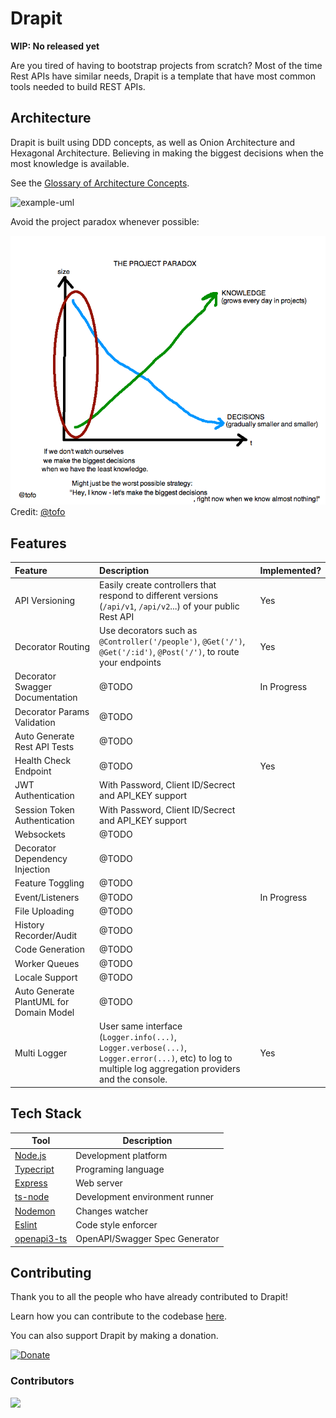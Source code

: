 
# Drapit

**WIP: No released yet**

Are you tired of having to bootstrap projects from scratch? Most of the time Rest APIs have similar needs, Drapit is a template that have most common tools needed to build REST APIs.

## Architecture

Drapit is built using DDD concepts, as well as Onion Architecture and Hexagonal Architecture. Believing in making the biggest decisions when the most knowledge is available.

See the [Glossary of Architecture Concepts](./docs/ARCHITECTURE_CONCEPT_GLOSSARY.md).

![example-uml](http://www.plantuml.com/plantuml/proxy?cache=no&src=https://raw.githubusercontent.com/drapit/drapit/main/docs/diagrams/components.puml)

Avoid the project paradox whenever possible:

![project-paradox](./docs/images/project-paradox.png)
Credit: [@tofo](https://twitter.com/tofo/status/512666251055742977)


## Features

| Feature | Description | Implemented? |
|:--|:--|:--|
| API Versioning | Easily create controllers that respond to different versions (`/api/v1`, `/api/v2`...) of your public Rest API | Yes |
| Decorator Routing | Use decorators such as `@Controller('/people')`, `@Get('/')`, `@Get('/:id')`, `@Post('/')`, to route your endpoints | Yes |
| Decorator Swagger Documentation | @TODO | In Progress |
| Decorator Params Validation | @TODO | |
| Auto Generate Rest API Tests | @TODO | |
| Health Check Endpoint | @TODO | Yes |
| JWT Authentication | With Password, Client ID/Secrect and API_KEY support |  |
| Session Token Authentication | With Password, Client ID/Secrect and API_KEY support | |
| Websockets | @TODO | |
| Decorator Dependency Injection | @TODO | |
| Feature Toggling | @TODO | |
| Event/Listeners | @TODO | In Progress |
| File Uploading | @TODO | |
| History Recorder/Audit | @TODO | |
| Code Generation | @TODO | |
| Worker Queues | @TODO | |
| Locale Support | @TODO | |
| Auto Generate PlantUML for Domain Model | @TODO | |
| Multi Logger | User same interface (`Logger.info(...)`, `Logger.verbose(...)`, `Logger.error(...)`, etc) to log to multiple log aggregation providers and the console. | Yes |
 
## Tech Stack

| Tool | Description |
|--|--|
| [Node.js](https://nodejs.org/) | Development platform |
| [Typecript](https://www.typescriptlang.org/) | Programing language |
| [Express](https://expressjs.com/) | Web server |
| [ts-node](https://typestrong.org/ts-node/) | Development environment runner |
| [Nodemon](https://nodemon.io/) | Changes watcher |
| [Eslint](https://eslint.org/) | Code style enforcer |https://github.com/metadevpro/openapi3-ts
| [openapi3-ts](https://github.com/metadevpro/openapi3-ts) | OpenAPI/Swagger Spec Generator |

## Contributing

Thank you to all the people who have already contributed to Drapit!

Learn how you can contribute to the codebase [here](./CONTRIBUTING.md).

You can also support Drapit by making a donation.

[![Donate](https://img.shields.io/badge/Donate-PayPal-green.svg)](https://www.paypal.com/donate?business=2WRWS8W3V9DLE&no_recurring=0&currency_code=USD)

### Contributors

<a href="https://github.com/drapit/drapit/graphs/contributors">
  <a href="https://github.com/ModestoFiguereo" >
    <img src="https://github.com/ModestoFiguereo.png?size=35">
  </a>
</a>
